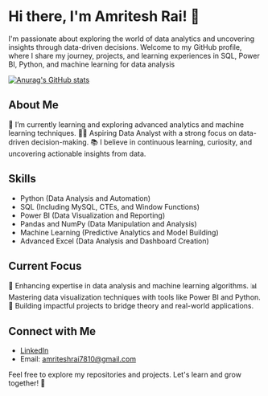 # Hi there, I'm Amritesh Rai! 👋

I'm passionate about exploring the world of data analytics and uncovering insights through data-driven decisions. Welcome to my GitHub profile, where I share my journey, projects, and learning experiences in SQL, Power BI, Python, and machine learning for data analysis

[![Anurag's GitHub stats](https://github-readme-stats.vercel.app/api?username=amriteshrai7810)](https://github.com/anuraghazra/github-readme-stats)

## About Me

🌱 I’m currently learning and exploring advanced analytics and machine learning techniques.
👨‍💻 Aspiring Data Analyst with a strong focus on data-driven decision-making.
📚 I believe in continuous learning, curiosity, and uncovering actionable insights from data.

## Skills

- Python (Data Analysis and Automation)
- SQL (Including MySQL, CTEs, and Window Functions)
- Power BI (Data Visualization and Reporting)
- Pandas and NumPy (Data Manipulation and Analysis)
- Machine Learning (Predictive Analytics and Model Building)
- Advanced Excel (Data Analysis and Dashboard Creation)

## Current Focus

🤖 Enhancing expertise in data analysis and machine learning algorithms.
📊 Mastering data visualization techniques with tools like Power BI and Python.
🧠 Building impactful projects to bridge theory and real-world applications.

## Connect with Me

- [LinkedIn](https://www.linkedin.com/in/amritesh-rai-630836260/)
- Email: amriteshrai7810@gmail.com

Feel free to explore my repositories and projects. Let's learn and grow together! 🚀
